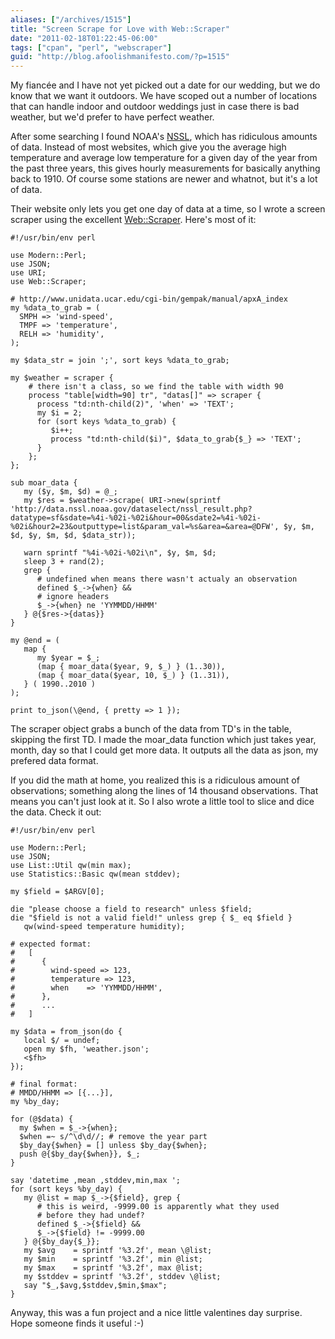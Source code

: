```yaml
---
aliases: ["/archives/1515"]
title: "Screen Scrape for Love with Web::Scraper"
date: "2011-02-18T01:22:45-06:00"
tags: ["cpan", "perl", "webscraper"]
guid: "http://blog.afoolishmanifesto.com/?p=1515"
---
```

My fiancée and I have not yet picked out a date for our wedding, but we do know that we want it outdoors. We have scoped out a number of locations that can handle indoor and outdoor weddings just in case there is bad weather, but we'd prefer to have perfect weather.

After some searching I found NOAA's [NSSL](http://data.nssl.noaa.gov/dataselect/), which has ridiculous amounts of data. Instead of most websites, which give you the average high temperature and average low temperature for a given day of the year from the past three years, this gives hourly measurements for basically anything back to 1910. Of course some stations are newer and whatnot, but it's a lot of data.

Their website only lets you get one day of data at a time, so I wrote a screen scraper using the excellent [Web::Scraper](http://search.cpan.org/perldoc?Web::Scraper). Here's most of it:

    #!/usr/bin/env perl

    use Modern::Perl;
    use JSON;
    use URI;
    use Web::Scraper;

    # http://www.unidata.ucar.edu/cgi-bin/gempak/manual/apxA_index
    my %data_to_grab = (
      SMPH => 'wind-speed',
      TMPF => 'temperature',
      RELH => 'humidity',
    );

    my $data_str = join ';', sort keys %data_to_grab;

    my $weather = scraper {
        # there isn't a class, so we find the table with width 90
        process "table[width=90] tr", "datas[]" => scraper {
          process "td:nth-child(2)", 'when' => 'TEXT';
          my $i = 2;
          for (sort keys %data_to_grab) {
             $i++;
             process "td:nth-child($i)", $data_to_grab{$_} => 'TEXT';
          }
        };
    };

    sub moar_data {
       my ($y, $m, $d) = @_;
       my $res = $weather->scrape( URI->new(sprintf 'http://data.nssl.noaa.gov/dataselect/nssl_result.php?datatype=sf&sdate=%4i-%02i-%02i&hour=00&sdate2=%4i-%02i-%02i&hour2=23&outputtype=list&param_val=%s&area=&area=@DFW', $y, $m, $d, $y, $m, $d, $data_str));

       warn sprintf "%4i-%02i-%02i\n", $y, $m, $d;
       sleep 3 + rand(2);
       grep {
          # undefined when means there wasn't actualy an observation
          defined $_->{when} &&
          # ignore headers
          $_->{when} ne 'YYMMDD/HHMM'
       } @{$res->{datas}}
    }

    my @end = (
       map {
          my $year = $_;
          (map { moar_data($year, 9, $_) } (1..30)),
          (map { moar_data($year, 10, $_) } (1..31)),
       } ( 1990..2010 )
    );

    print to_json(\@end, { pretty => 1 });

The scraper object grabs a bunch of the data from TD's in the table, skipping the first TD. I made the moar\_data function which just takes year, month, day so that I could get more data. It outputs all the data as json, my prefered data format.

If you did the math at home, you realized this is a ridiculous amount of observations; something along the lines of 14 thousand observations. That means you can't just look at it. So I also wrote a little tool to slice and dice the data. Check it out:

    #!/usr/bin/env perl

    use Modern::Perl;
    use JSON;
    use List::Util qw(min max);
    use Statistics::Basic qw(mean stddev);

    my $field = $ARGV[0];

    die "please choose a field to research" unless $field;
    die "$field is not a valid field!" unless grep { $_ eq $field }
       qw(wind-speed temperature humidity);

    # expected format:
    #   [
    #      {
    #        wind-speed => 123,
    #        temperature => 123,
    #        when    => 'YYMMDD/HHMM',
    #      },
    #      ...
    #   ]

    my $data = from_json(do {
       local $/ = undef;
       open my $fh, 'weather.json';
       <$fh>
    });

    # final format:
    # MMDD/HHMM => [{...}],
    my %by_day;

    for (@$data) {
      my $when = $_->{when};
      $when =~ s/^\d\d//; # remove the year part
      $by_day{$when} = [] unless $by_day{$when};
      push @{$by_day{$when}}, $_;
    }

    say 'datetime ,mean ,stddev,min,max ';
    for (sort keys %by_day) {
       my @list = map $_->{$field}, grep {
          # this is weird, -9999.00 is apparently what they used
          # before they had undef?
          defined $_->{$field} &&
          $_->{$field} != -9999.00
       } @{$by_day{$_}};
       my $avg    = sprintf '%3.2f', mean \@list;
       my $min    = sprintf '%3.2f', min @list;
       my $max    = sprintf '%3.2f', max @list;
       my $stddev = sprintf '%3.2f', stddev \@list;
       say "$_,$avg,$stddev,$min,$max";
    }

Anyway, this was a fun project and a nice little valentines day surprise. Hope someone finds it useful :-)
